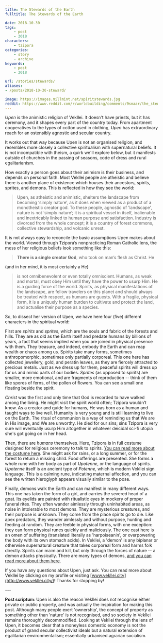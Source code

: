 ```yaml
---
title: The Stewards of the Earth
fulltitle: The Stewards of the Earth

date: 2018-10-30
tags:
    - post
    - 2018
characters:
    - tzipora
categories:
    - story
    - archive
keywords:
    - post
    - 2018

url: /stories/stewards/
aliases:
- /posts/2018-10-30-steward/

image: https://images.millmint.net/spiritstewards.jpg
reddit: https://www.reddit.com/r/worldbuilding/comments/9snaar/the_stewards_of_the_earth/
---
```


*Upen* is the animistic religion of Vekllei. It doesn't have priests, but it has ceremony, and it shapes every part of the country today. From apartment cooperatives to the types of cotton used in clothing, *Upen* has extraordinary reach for an ostensibly agnostic and secular country.

It works out that way because Upen is not an organised religion, and resembles more closely a collective spiritualism with supernatural beliefs. It is not incompatible with theism, a quirk we'll explore below, but it manifests outside of churches in the passing of seasons, code of dress and rural egalitarianism.

How exactly a person goes about their animism is their business, and depends on personal faith. Most Vekllei people are atheistic and believe there is another plane of existence which houses their ancestors, spirits, sprites, and demons. This is reflected in how they see the world:

>​Upen, as atheistic and animistic, shelters the landscape from becoming ‘simply nature’, as it does when viewed as a product of a monotheistic creator god. To these people, agnostic of 'landscape', nature is not ‘simply nature’; it is a spiritual vessel in itself, inalienable and inextricably linked to human purpose and satisfaction. Industry is divorced from the whole concept; it is a country of forest commons, collective stewardship, and volcanic unrest.

It is not always easy to reconcile the basic assumptions Upen makes about the world. Viewed through Tzipora’s nonpracticing Roman Catholic lens, the mess of her religious beliefs look something like this:

>**There is a single creator God**, who took on man’s flesh as Christ. He

(and in her mind, it is most certainly a He)

>is not omnibenevolent or even totally omniscient. Humans, as weak and mortal, must obey Him until they have the power to usurp Him. He is a guiding force of the world. Spirits, as physical manifestations of the landscape, are fellow travelers on this planet and should always be treated with respect, as humans are guests. With a fragile, physical form, it is a uniquely human burden to cultivate and protect the land, and actualise their purpose as a species.

So, to dissect her version of Upen, we have here four (five) different characters in the spiritual world:

First are *spirits* and *sprites*, which are the souls and fabric of the forests and hills. They are as old as the Earth itself and predate humans by billions of years, a fact that seems implied when you are joined in physical presence with them. They treasure, and indeed, embody the Earth and can reap wealth or chaos among us. Spirits take many forms, sometimes anthropomorphic, sometimes only partially corporeal. This one here has collected jewellery, gold, and peratin leaves, as they are fiercely attracted to precious metals. Just as we dress up for them, peaceful spirits will dress up for us and mimic parts of our bodies. *Sprites* (as opposed to spirits) are smaller, more emotional, and are fragments of reproduction -- think of them like spores of ferns, of the pollen of flowers. You can see a small one floating beside the spirit.

*Christ* was the first and only time that God is recorded to have walked among the living. He might visit the spirit world often; Tzipora wouldn’t know. As a creator and guide for humans, He was born as a human and taught ways to live well. Humanity is very young and is still learning to live on the Earth. The ritual of communion is a way of reminding us that We are in His image, and We are unworthy. He died for our sins; sins Tzipora is very sure will eventually usurp Him altogether in whatever deicidal sci-fi utopia she's got going on in her head.

Then, there are *humans* themselves. Here, Tzipora is in full costume designed for religious ceremony to talk to spirits. [You can read more about the costume here](https://www.reddit.com/r/worldbuilding/comments/8lqzuj/the_dress_code_for_talking_to_spirits/). She might ask for rains, or a long summer, or for the forest to return a missing child. Food offerings are presented. She forms a whole rune with her body as part of *Upotenne*, or the language of spirits. *Upotenne* itself is an ancient type of *Potenne*, which is modern Vekllei sign language. This is a calming rune, indicating maternal affection, and you can see the written hieroglyph appears visually similar to the pose.

Finally, demons walk the Earth and can manifest in many different ways. This one has taken the form of a girl, and carries the severed head of a goat. Its eyelids are painted with ritualistic eyes in mockery of proper funeral rites. They often wander aimlessly through uninhabited areas, as noise in intolerable to most demons. They are mysterious creatures, and their purpose is unknown. They come from the place spirits go to die. Like apex predators, they wander aimlessly and without purpose, hunting and feeding at random. They are feeble in physical forms, with one exception: they can form physical runes quickly and maliciously. The one cast here is an omen of suffering (translated literally as 'harpoiseanin', or overpowering the body with its own stomach acids). In Vekllei, a 'demon' is any biplanar or otherwise supernatural creature that takes corporeal form and harms folk directly. Spirits can maim and kill, but only through the forces of nature -- a demon attacks physically. There are many types of demons, [and you can read more about them here](https://www.reddit.com/r/worldbuilding/comments/97sckc/old_dead_demons_still_wander_the_countryside/).

If you have any questions about Upen, just ask. You can read more about Vekllei by clicking on my profile or visiting [www.vekllei.city](http://www.vekllei.city/)! Thanks for stopping by!

\---

**Post scriptum**: Upen is also the reason Vekllei does not recognise either private or public property, and was actually the inspiration for making this post. Although many people exert 'ownership', the concept of property as something other than 'nature' is not recognised, and so society in Vekllei remains thoroughly decommodified. Looking at Vekllei through the lens of Upen, it becomes clear that a moneyless domestic economy is not the product of grand secular collectivist ideals but a natural extension of egalitarian environmentalism; essentially urbanised agrarian socialism.

